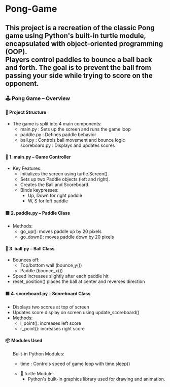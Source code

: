 # Pong-Game

<h2>
  <p>This project is a recreation of the classic Pong game using Python's built-in turtle module, encapsulated with object-oriented programming (OOP).<br>
Players control paddles to bounce a ball back and forth. The goal is to prevent the ball from passing your side while trying to score on the opponent.</p>
</h2>
<h3>🕹️ Pong Game – Overview</h3>
<h4>📁 Project Structure</h4>
<ul>
  <li>The game is split into 4 main components:
    <ul>
      <li>main.py : Sets up the screen and runs the game loop</li>
      <li>paddle.py :	Defines paddle behavior</li>
      <li>ball.py :	Controls ball movement and bounce logic</li>
      <li1>scoreboard.py : Displays and updates scores</li1>
    </ul>
  </li>
</ul>
<h4>📜 1. main.py – Game Controller</h4>
<ul>
  <li>Key Features:
    <ul>
      <li>Initializes the screen using turtle.Screen().</li>
      <li>Sets up two Paddle objects (left and right).</li>
      <li>Creates the Ball and Scoreboard.</li>
      <li>Binds keypresses:
      <ul>
        <li>Up, Down for right paddle</li>
        <li>W, S for left paddle</li>
      </ul>
      </li>
    </ul>
  </li>
</ul>
<h4>🟨 2. paddle.py – Paddle Class</h4>
<ul>
  <li>Methods:
    <ul>
      <li>go_up(): moves paddle up by 20 pixels</li>
      <li>go_down(): moves paddle down by 20 pixels</li>
    </ul>
  </li>
</ul>
<h4>🔴 3. ball.py – Ball Class</h4>
<ul>
  <li>Bounces off:
  <ul>
    <li>Top/bottom wall (bounce_y())</li>
    <li>Paddle (bounce_x())</li>
  </ul>
  </li>
  <li>Speed increases slightly after each paddle hit</li>
  <li>reset_position() places the ball at center and reverses direction</li>
</ul>
<h4>🟩 4. scoreboard.py – Scoreboard Class</h4>
<ul>
  <li>Displays two scores at top of screen</li>
  <li>Updates score display on screen using update_scoreboard()</li>
  <li>Methods:
  <ul>
    <li>l_point(): increases left score</li>
    <li>r_point(): increases right score</li>
  </ul>
  </li>
</ul>
<h4>📦 Modules Used</h4>
<ul>Built-in Python Modules:
  <ul>
    <li>time :	Controls speed of game loop with time.sleep()</li>
  </ul>
  <ul>
    <li>🐢 turtle Module:
    <ul>
      <li>Python's built-in graphics library used for drawing and animation.</li>
    </ul>
    </li>
  </ul>
</ul>
